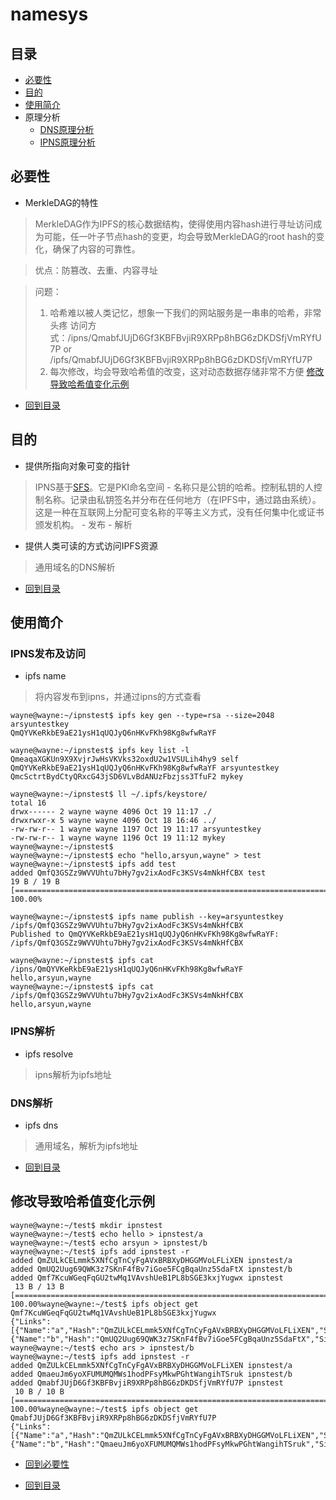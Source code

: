 # namesys
## 目录
- [必要性](#必要性)
- [目的](#目的)
- [使用简介](#使用简介)
- 原理分析
	- [DNS原理分析](/namesys/dns)
	- [IPNS原理分析](/namesys/ipns)

##  必要性
- MerkleDAG的特性
> MerkleDAG作为IPFS的核心数据结构，使得使用内容hash进行寻址访问成为可能，任一叶子节点hash的变更，均会导致MerkleDAG的root hash的变化，确保了内容的可靠性。

> 优点：防篡改、去重、内容寻址

> 问题：
> 1. 哈希难以被人类记忆，想象一下我们的网站服务是一串串的哈希，非常头疼
>	访问方式：/ipns/QmabfJUjD6Gf3KBFBvjiR9XRPp8hBG6zDKDSfjVmRYfU7P or /ipfs/QmabfJUjD6Gf3KBFBvjiR9XRPp8hBG6zDKDSfjVmRYfU7P
> 2. 每次修改，均会导致哈希值的改变，这对动态数据存储非常不方便
> [修改导致哈希值变化示例](#修改导致哈希值变化示例)

- [回到目录](目录)

## 目的
- 提供所指向对象可变的指针
>IPNS基于[SFS](http://en.wikipedia.org/wiki/Self-certifying_File_System)。它是PKI命名空间 - 名称只是公钥的哈希。控制私钥的人控制名称。记录由私钥签名并分布在任何地方（在IPFS中，通过路由系统）。这是一种在互联网上分配可变名称的平等主义方式，没有任何集中化或证书颁发机构。
	- 发布
	- 解析

- 提供人类可读的方式访问IPFS资源
> 通用域名的DNS解析

- [回到目录](目录)

## 使用简介

### IPNS发布及访问
- ipfs name
> 将内容发布到ipns，并通过ipns的方式查看

```
wayne@wayne:~/ipnstest$ ipfs key gen --type=rsa --size=2048 arsyuntestkey
QmQYVKeRkbE9aE21ysH1qUQJyQ6nHKvFKh98Kg8wfwRaYF
	
wayne@wayne:~/ipnstest$ ipfs key list -l
QmeaqaXGKUn9X9XvjrJwHsVKVks32oxdU2w1VSULih4hy9 self          
QmQYVKeRkbE9aE21ysH1qUQJyQ6nHKvFKh98Kg8wfwRaYF arsyuntestkey 
QmcSctrtBydCtyQRxcG43jSD6VLvBdANUzFbzjss3TfuF2 mykey  
	
wayne@wayne:~/ipnstest$ ll ~/.ipfs/keystore/
total 16
drwx------ 2 wayne wayne 4096 Oct 19 11:17 ./
drwxrwxr-x 5 wayne wayne 4096 Oct 18 16:46 ../
-rw-rw-r-- 1 wayne wayne 1197 Oct 19 11:17 arsyuntestkey
-rw-rw-r-- 1 wayne wayne 1196 Oct 19 11:12 mykey
wayne@wayne:~/ipnstest$ 
wayne@wayne:~/ipnstest$ echo "hello,arsyun,wayne" > test
wayne@wayne:~/ipnstest$ ipfs add test
added QmfQ3GSZz9WVVUhtu7bHy7gv2ixAodFc3KSVs4mNkHfCBX test
19 B / 19 B [========================================================================================] 100.00%
	      
wayne@wayne:~/ipnstest$ ipfs name publish --key=arsyuntestkey /ipfs/QmfQ3GSZz9WVVUhtu7bHy7gv2ixAodFc3KSVs4mNkHfCBX
Published to QmQYVKeRkbE9aE21ysH1qUQJyQ6nHKvFKh98Kg8wfwRaYF: /ipfs/QmfQ3GSZz9WVVUhtu7bHy7gv2ixAodFc3KSVs4mNkHfCBX
	
wayne@wayne:~/ipnstest$ ipfs cat  /ipns/QmQYVKeRkbE9aE21ysH1qUQJyQ6nHKvFKh98Kg8wfwRaYF
hello,arsyun,wayne
wayne@wayne:~/ipnstest$ ipfs cat /ipfs/QmfQ3GSZz9WVVUhtu7bHy7gv2ixAodFc3KSVs4mNkHfCBX
hello,arsyun,wayne
```

### IPNS解析
- ipfs resolve
> ipns解析为ipfs地址

### DNS解析
- ipfs dns
> 通用域名，解析为ipfs地址

- [回到目录](目录)

## 修改导致哈希值变化示例
```
wayne@wayne:~/test$ mkdir ipnstest
wayne@wayne:~/test$ echo hello > ipnstest/a
wayne@wayne:~/test$ echo arsyun > ipnstest/b
wayne@wayne:~/test$ ipfs add ipnstest -r
added QmZULkCELmmk5XNfCgTnCyFgAVxBRBXyDHGGMVoLFLiXEN ipnstest/a
added QmUQ2Uug69QWK3z7SKnF4fBv7iGoe5FCgBqaUnz5SdaFtX ipnstest/b
added Qmf7KcuWGeqFqGU2twMq1VAvshUeB1PL8bSGE3kxjYugwx ipnstest
 13 B / 13 B [=========================================================================================] 100.00%wayne@wayne:~/test$ ipfs object get Qmf7KcuWGeqFqGU2twMq1VAvshUeB1PL8bSGE3kxjYugwx
{"Links":[{"Name":"a","Hash":"QmZULkCELmmk5XNfCgTnCyFgAVxBRBXyDHGGMVoLFLiXEN","Size":14},{"Name":"b","Hash":"QmUQ2Uug69QWK3z7SKnF4fBv7iGoe5FCgBqaUnz5SdaFtX","Size":15}],"Data":"\u0008\u0001"}
wayne@wayne:~/test$ echo ars > ipnstest/b
wayne@wayne:~/test$ ipfs add ipnstest -r
added QmZULkCELmmk5XNfCgTnCyFgAVxBRBXyDHGGMVoLFLiXEN ipnstest/a
added QmaeuJm6yoXFUMUMQMWs1hodPFsyMkwPGhtWangihTSruk ipnstest/b
added QmabfJUjD6Gf3KBFBvjiR9XRPp8hBG6zDKDSfjVmRYfU7P ipnstest
 10 B / 10 B [=========================================================================================] 100.00%wayne@wayne:~/test$ ipfs object get QmabfJUjD6Gf3KBFBvjiR9XRPp8hBG6zDKDSfjVmRYfU7P
{"Links":[{"Name":"a","Hash":"QmZULkCELmmk5XNfCgTnCyFgAVxBRBXyDHGGMVoLFLiXEN","Size":14},{"Name":"b","Hash":"QmaeuJm6yoXFUMUMQMWs1hodPFsyMkwPGhtWangihTSruk","Size":12}],"Data":"\u0008\u0001"}
```

- [回到必要性](#必要性)

- [回到目录](目录)

